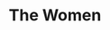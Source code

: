 ---
title: The Women
year: 1940
opening_date: 1940-02-13
closing_date: 1940-02-16
layout: productions
image:
image_caption:
image_credit:
playbill: 
category: 
details:
  Theatre: Theatre Jacksonville
  Venue: Little Theatre
cast:
  A Debutante: Elise Clarke
  A Dowager: Ola Don Etter
  A Fitter: Marie Williams
  A Girl in Distress: Aileen Clark
  A Mud-Mask: Eleanor Macclinchey
  Cigarettes: Betty Hulett
  Corset Model: Susie McRae
  Countess de Lage: Mildred Smith
  Crystal Allen: Mildred Gay
  Edith: Eleonor Edwards
  Euphie: Elsie Austin
  Exercise Instructress: Aletha Masters
  First Cutie: Nadine Ward
  First Hairdresser: Jean Runyon
  First Model: Janice Martin
  First Salesgirl: Harriet Foster
  First Woman: Lois Virginia Hopwood
  Head Saleswoman: Mary Bell
  Helene: Irene Constant
  Jane: Irma Stockwell
  Little Mary: Barbara Mason
  Lucy: Faith Hendren
  Maggie, the cook: Elizabeth Howland Foster
  Mary: Dorothy Lupfer
  Miriam Aarons: Flonnie Anders
  Miss Trimmerback: Mary Meischner
  Miss Watts: Vivian Marshall
  Mrs. Morehead: Elizabeth Hulett
  Mrs. Wagstaff: Nina Bratton
  Nancy Blake: Nellilew Quay
  Negligee Model: Dorothy Colmery
  Olga: Patty Frederick
  Pedicurist: Caroline Simpson
  Peggy: Muriel Berry
  Princess Tamara: Virginia Myerson
  Sadie: Matilda Shane
  Second Cutie: Janis Frazier
  Second Saleswoman: Kathryn Smith
  Second Woman: Goldie Alexander
  SecondSalesgirl: Julia Penn
  Sylvia: Jewett Ashley
crew:
  Assistant to Director: Irma Stockwell
  Crew Assistant:
    - Eleonor Edwards
    - Elma Jean Hendren
    - Flonnie Anders
    - Fred Bucky, Jr.
    - Jesse Hoagland
    - John Temple Gilmer
    - Mary Courtney
    - Molly Delgado
    - Pol Delgado
    - Robert Krell
  Director: Edward J. Crowley
  Electrician: Roy Hill
  Make-up:
    - Emma Sue Zink
    - Aletha Masters
    - Jean Runyon
    - Marie Kilbride
    - Matilda Shane
  Props:
    - Eleonor Edwards
    - Flonnie Anders
    - Mary Bell
    - Patty Frederick
    - Stanley Morell
  Second Hairdresser: Alice Robertson
  Technical Director: Margaret Pumpelly
orchestra:
external_links:
---